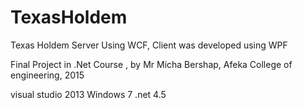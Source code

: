 # TexasHoldem
Texas Holdem Server Using WCF, Client was developed using WPF

Final Project in .Net Course , by Mr Micha Bershap, Afeka College of engineering, 2015

visual studio 2013
Windows 7
.net 4.5
